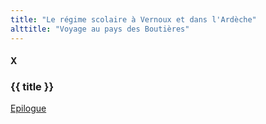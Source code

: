 ```yaml
---
title: "Le régime scolaire à Vernoux et dans l'Ardèche"
alttitle: "Voyage au pays des Boutières"
---
```


#### X

### {{ title }}

<div id="next">

[Epilogue](10.html)

</div>
